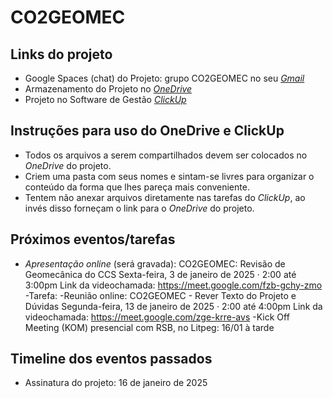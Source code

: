 # CO2GEOMEC

## Links do projeto

- Google Spaces (chat) do Projeto: grupo CO2GEOMEC no seu [_Gmail_](https://mail.google.com)
- Armazenamento do Projeto no [_OneDrive_](https://onedrive.live.com/?id=eb17abf61a628b65%210%5EL0xpdmVGb2xkZXJzL0NPMkdFT01FQw&cid=EB17ABF61A628B65)   
- Projeto no Software de Gestão [_ClickUp_](https://app.clickup.com/9011820040/v/dc/8cjaxg8-631)

## Instruções para uso do OneDrive e ClickUp

- Todos os arquivos a serem compartilhados devem ser colocados no _OneDrive_ do projeto.
- Criem uma pasta com seus nomes e sintam-se livres para organizar o conteúdo da forma que lhes pareça mais conveniente.
- Tentem não anexar arquivos diretamente nas tarefas do _ClickUp_, ao invés disso forneçam o link para o _OneDrive_ do projeto. 

## Próximos eventos/tarefas

- _*Apresentação online*_ (será gravada):
CO2GEOMEC: Revisão de Geomecânica do CCS
Sexta-feira, 3 de janeiro de 2025 · 2:00 até 3:00pm
Link da videochamada: https://meet.google.com/fzb-gchy-zmo
-Tarefa:
-Reunião online:
CO2GEOMEC - Rever Texto do Projeto e Dúvidas
Segunda-feira, 13 de janeiro de 2025 · 2:00 até 4:00pm
Link da videochamada: https://meet.google.com/zge-krre-avs
-Kick Off Meeting (KOM) presencial com RSB, no Litpeg:  16/01 à tarde

## Timeline dos eventos passados

- Assinatura do projeto:  16 de janeiro de 2025
